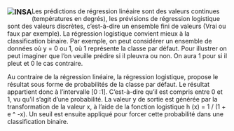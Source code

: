 


### <body><right><a href="https://fr.wikipedia.org/wiki/R%C3%A9gression_logistique" ><img src="https://mrmint.fr/wp-content/uploads/2017/09/Sigmoid-function.png" style="float:left; max-width: 80px; display: inline" alt="INSA"/></a></right></body>



Les prédictions de régression linéaire sont des valeurs continues (températures en degrés), les prévisions de régression logistique sont des valeurs discrètes, c’est-à-dire un ensemble fini de valeurs (Vrai ou faux par exemple). La régression logistique convient mieux à la classification binaire. Par exemple, on peut considérer un ensemble de données où y = 0 ou 1, où 1 représente la classe par défaut. Pour illustrer on peut imaginer que l’on veuille prédire si il pleuvra ou non. On aura 1 pour si il pleut et 0 le cas contraire.

Au contraire de la régression linéaire, la régression logistique, propose le résultat sous forme de probabilités de la classe par défaut. Le résultat appartient donc à l’intervalle [0 :1]. C’est-à-dire qu’il est compris entre 0 et 1, vu qu’il s’agit d’une probabilité. La valeur y de sortie est générée par la transformation de la valeur x, à l’aide de la fonction logistique h (x) = 1 / (1 + e ^ -x). Un seuil est ensuite appliqué pour forcer cette probabilité dans une classification binaire.

